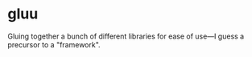 # gluu

Gluing together a bunch of different libraries for ease of use—I guess a precursor to a "framework".
